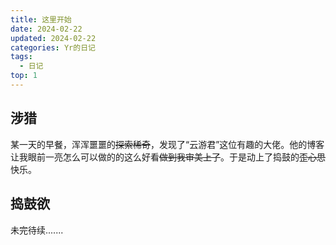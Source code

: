 ```yaml
---
title: 这里开始
date: 2024-02-22
updated: 2024-02-22
categories: Yr的日记
tags:
  - 日记
top: 1
---
```


## 涉猎

某一天的早餐，浑浑噩噩的~~探索稀奇~~，发现了“云游君”这位有趣的大佬。他的博客让我眼前一亮怎么可以做的的这么好看~~做到我审美上了~~。于是动上了捣鼓的~~歪心思~~快乐。

## 捣鼓欲

未完待续.......